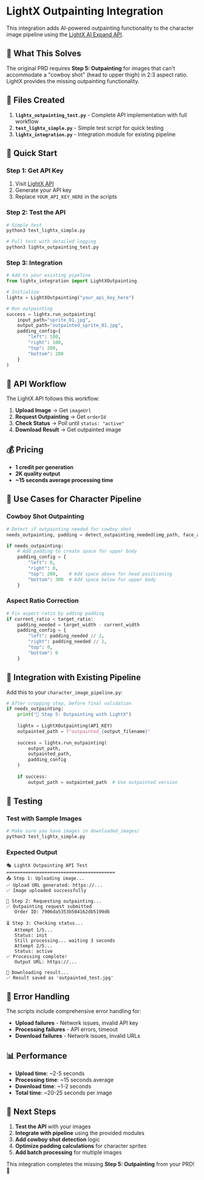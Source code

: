 # LightX Outpainting Integration

This integration adds AI-powered outpainting functionality to the character image pipeline using the [LightX AI Expand API](https://docs.lightxeditor.com/api/ai-expand#quick-steps-to-generate-with-your-api).

## 🎯 What This Solves

The original PRD requires **Step 5: Outpainting** for images that can't accommodate a "cowboy shot" (head to upper thigh) in 2:3 aspect ratio. LightX provides the missing outpainting functionality.

## 📁 Files Created

1. **`lightx_outpainting_test.py`** - Complete API implementation with full workflow
2. **`test_lightx_simple.py`** - Simple test script for quick testing
3. **`lightx_integration.py`** - Integration module for existing pipeline

## 🚀 Quick Start

### Step 1: Get API Key
1. Visit [LightX API](https://docs.lightxeditor.com/api/ai-expand#quick-steps-to-generate-with-your-api)
2. Generate your API key
3. Replace `YOUR_API_KEY_HERE` in the scripts

### Step 2: Test the API
```bash
# Simple test
python3 test_lightx_simple.py

# Full test with detailed logging
python3 lightx_outpainting_test.py
```

### Step 3: Integration
```python
# Add to your existing pipeline
from lightx_integration import LightXOutpainting

# Initialize
lightx = LightXOutpainting("your_api_key_here")

# Run outpainting
success = lightx.run_outpainting(
    input_path="sprite_01.jpg",
    output_path="outpainted_sprite_01.jpg", 
    padding_config={
        "left": 100,
        "right": 100, 
        "top": 200,
        "bottom": 200
    }
)
```

## 🔧 API Workflow

The LightX API follows this workflow:

1. **Upload Image** → Get `imageUrl`
2. **Request Outpainting** → Get `orderId` 
3. **Check Status** → Poll until `status: "active"`
4. **Download Result** → Get outpainted image

## 💰 Pricing

- **1 credit per generation**
- **2K quality output**
- **~15 seconds average processing time**

## 🎨 Use Cases for Character Pipeline

### **Cowboy Shot Outpainting**
```python
# Detect if outpainting needed for cowboy shot
needs_outpainting, padding = detect_outpainting_needed(img_path, face_analysis)

if needs_outpainting:
    # Add padding to create space for upper body
    padding_config = {
        "left": 0,
        "right": 0,
        "top": 200,    # Add space above for head positioning
        "bottom": 300  # Add space below for upper body
    }
```

### **Aspect Ratio Correction**
```python
# Fix aspect ratio by adding padding
if current_ratio < target_ratio:
    padding_needed = target_width - current_width
    padding_config = {
        "left": padding_needed // 2,
        "right": padding_needed // 2,
        "top": 0,
        "bottom": 0
    }
```

## 🔄 Integration with Existing Pipeline

Add this to your `character_image_pipeline.py`:

```python
# After cropping step, before final validation
if needs_outpainting:
    print("🎨 Step 5: Outpainting with LightX")
    
    lightx = LightXOutpainting(API_KEY)
    outpainted_path = f"outpainted_{output_filename}"
    
    success = lightx.run_outpainting(
        output_path, 
        outpainted_path, 
        padding_config
    )
    
    if success:
        output_path = outpainted_path  # Use outpainted version
```

## 🧪 Testing

### Test with Sample Images
```bash
# Make sure you have images in downloaded_images/
python3 test_lightx_simple.py
```

### Expected Output
```
🎭 LightX Outpainting API Test
========================================
📤 Step 1: Uploading image...
✅ Upload URL generated: https://...
✅ Image uploaded successfully

🎨 Step 2: Requesting outpainting...
✅ Outpainting request submitted
   Order ID: 7906da5353b504162db5199d6

⏳ Step 3: Checking status...
   Attempt 1/5...
   Status: init
   Still processing... waiting 3 seconds
   Attempt 2/5...
   Status: active
✅ Processing complete!
   Output URL: https://...

💾 Downloading result...
✅ Result saved as 'outpainted_test.jpg'
```

## 🚨 Error Handling

The scripts include comprehensive error handling for:
- **Upload failures** - Network issues, invalid API key
- **Processing failures** - API errors, timeout
- **Download failures** - Network issues, invalid URLs

## 📊 Performance

- **Upload time**: ~2-5 seconds
- **Processing time**: ~15 seconds average
- **Download time**: ~1-2 seconds
- **Total time**: ~20-25 seconds per image

## 🔮 Next Steps

1. **Test the API** with your images
2. **Integrate with pipeline** using the provided modules
3. **Add cowboy shot detection** logic
4. **Optimize padding calculations** for character sprites
5. **Add batch processing** for multiple images

This integration completes the missing **Step 5: Outpainting** from your PRD! 🎉
